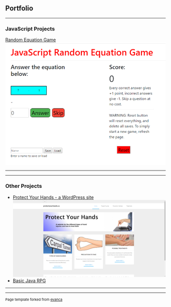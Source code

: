 ## Portfolio

---

### JavaScript Projects 

[Random Equation Game](https://michaelroussel.github.io/JS-math-game)
<img src="images/equation-game.png?raw=true"/>

---
<!-- [Number Guessing Game](https://michaelroussel.github.io/js-guessing-game)
<img src="images/guessing-game.png?raw=true"/> -->

---

### Other Projects

- [Protect Your Hands - a WordPress site](https://protectyourhands.azurewebsites.net/)
  <img src="images/protect.png?raw=true"/>
- [Basic Java RPG](https://github.com/MichaelRoussel/RPG)
  

---




---
<p style="font-size:11px">Page template forked from <a href="https://github.com/evanca/quick-portfolio">evanca</a></p>
<!-- Remove above link if you don't want to attibute -->
